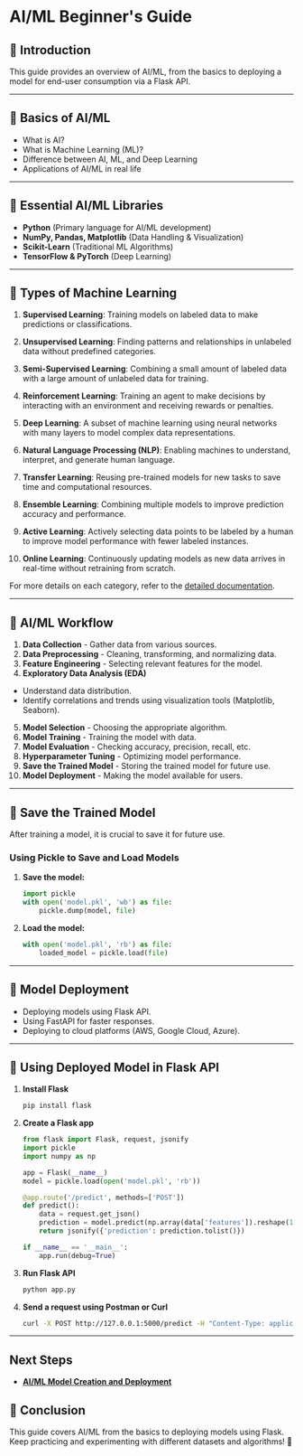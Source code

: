 # AI/ML Beginner's Guide

## 📌 Introduction

This guide provides an overview of AI/ML, from the basics to deploying a model for end-user consumption via a Flask API.

---

## 🔹 Basics of AI/ML

- What is AI?
- What is Machine Learning (ML)?
- Difference between AI, ML, and Deep Learning
- Applications of AI/ML in real life

---

## 🔹 Essential AI/ML Libraries

- **Python** (Primary language for AI/ML development)
- **NumPy, Pandas, Matplotlib** (Data Handling & Visualization)
- **Scikit-Learn** (Traditional ML Algorithms)
- **TensorFlow & PyTorch** (Deep Learning)

---

## 🔹 Types of Machine Learning

1. **Supervised Learning**: Training models on labeled data to make predictions or classifications.

2. **Unsupervised Learning**: Finding patterns and relationships in unlabeled data without predefined categories.

3. **Semi-Supervised Learning**: Combining a small amount of labeled data with a large amount of unlabeled data for training.

4. **Reinforcement Learning**: Training an agent to make decisions by interacting with an environment and receiving rewards or penalties.

5. **Deep Learning**: A subset of machine learning using neural networks with many layers to model complex data representations.

6. **Natural Language Processing (NLP)**: Enabling machines to understand, interpret, and generate human language.

7. **Transfer Learning**: Reusing pre-trained models for new tasks to save time and computational resources.

8. **Ensemble Learning**: Combining multiple models to improve prediction accuracy and performance.

9. **Active Learning**: Actively selecting data points to be labeled by a human to improve model performance with fewer labeled instances.

10. **Online Learning**: Continuously updating models as new data arrives in real-time without retraining from scratch.

For more details on each category, refer to the [detailed documentation](ml-types.md).

---

## 🔹 AI/ML Workflow

1. **Data Collection** - Gather data from various sources.
2. **Data Preprocessing** - Cleaning, transforming, and normalizing data.
3. **Feature Engineering** - Selecting relevant features for the model.
4. **Exploratory Data Analysis (EDA)**
  - Understand data distribution.
  - Identify correlations and trends using visualization tools (Matplotlib, Seaborn).
5. **Model Selection** - Choosing the appropriate algorithm.
6. **Model Training** - Training the model with data.
7. **Model Evaluation** - Checking accuracy, precision, recall, etc.
8. **Hyperparameter Tuning** - Optimizing model performance.
9. **Save the Trained Model** - Storing the trained model for future use.
10. **Model Deployment** - Making the model available for users.

---

## 🔹 Save the Trained Model

After training a model, it is crucial to save it for future use.

### **Using Pickle to Save and Load Models**

1. **Save the model:**
   ```python
   import pickle
   with open('model.pkl', 'wb') as file:
       pickle.dump(model, file)
   ```
2. **Load the model:**
   ```python
   with open('model.pkl', 'rb') as file:
       loaded_model = pickle.load(file)
   ```

---

## 🔹 Model Deployment

- Deploying models using Flask API.
- Using FastAPI for faster responses.
- Deploying to cloud platforms (AWS, Google Cloud, Azure).

---

## 🔹 Using Deployed Model in Flask API

1. **Install Flask**
   ```sh
   pip install flask
   ```
2. **Create a Flask app**
   ```python
   from flask import Flask, request, jsonify
   import pickle
   import numpy as np

   app = Flask(__name__)
   model = pickle.load(open('model.pkl', 'rb'))

   @app.route('/predict', methods=['POST'])
   def predict():
       data = request.get_json()
       prediction = model.predict(np.array(data['features']).reshape(1, -1))
       return jsonify({'prediction': prediction.tolist()})

   if __name__ == '__main__':
       app.run(debug=True)
   ```
3. **Run Flask API**
   ```sh
   python app.py
   ```
4. **Send a request using Postman or Curl**
   ```sh
   curl -X POST http://127.0.0.1:5000/predict -H "Content-Type: application/json" -d '{"features": [5.1, 3.5, 1.4, 0.2]}'
   ```

---

## Next Steps
- **[AI/ML Model Creation and Deployment](ai-ml-model-creation-deployment.md)**

## 🎯 Conclusion

This guide covers AI/ML from the basics to deploying models using Flask. Keep practicing and experimenting with different datasets and algorithms! 🚀

